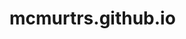 # mcmurtrs.github.io
<html>
<head>
	<title>Leaflet</title>
	<link rel="stylesheet" href="https://unpkg.com/leaflet/dist/leaflet.css" />
	<script src="https://unpkg.com/leaflet/dist/leaflet.js"></script>
	<script src="../layer/tile/Bing.js"></script>
	<script src="../layer/tile/Bing.addon.applyMaxNativeZoom.js"></script>
</head>
<body>

<div style="width:100%; height:100%" id="map"></div>

<script type='text/javascript'>
	var map = L.map('map', {
		center: [67.6755, 33.936],
		zoom: 10
	});
	var apiKey = '[YOUR_BING_MAPS_KEY]';

	var defaults = {
		key: apiKey,
		detectRetina: true
	};
	var baseLayers = {};
	[	'Aerial', 'AerialWithLabelsOnDemand',
		'RoadOnDemand',
		'CanvasDark', 'CanvasLight', 'CanvasGray'
	].forEach(function (imagerySet) {
		baseLayers[imagerySet] = L.bingLayer(L.extend({imagerySet: imagerySet}, defaults));
	});

	// https://docs.microsoft.com/en-us/bingmaps/articles/custom-map-styles-in-bing-maps#midnight-commander-style
	var styleMidnightCommander = 'me|lbc:ffffff;loc:000000_pl|bsc:144b53;boc:00000000_pt|ic:0c4152;fc:000000;sc:0c4152_trs|sc:000000;fc:000000_hg|sc:158399;fc:000000_cah|sc:158399;fc:000000_ard|sc:157399;fc:000000_mr|sc:157399;fc:000000_rl|sc:146474;fc:000000_str|fc:115166_wt|fc:021019_ar|fc:115166_g|lc:0b334d';
	baseLayers['Custom style + "ru" culture'] = L.bingLayer(L.extend({}, defaults, {
		imagerySet: 'RoadOnDemand',
		style: styleMidnightCommander,
		culture: 'ru'
	}));

	baseLayers['[deprecated] Road'] = L.bingLayer(L.extend({}, defaults, {
		imagerySet: 'Road',
		retinaDpi: false
	}));
	baseLayers['[deprecated] AerialWithLabels'] = L.bingLayer(L.extend({}, defaults, {
		imagerySet: 'AerialWithLabels',
		retinaDpi: false
	}));

	baseLayers['RoadOnDemand'].addTo(map);
	L.control.layers(baseLayers, {}, {collapsed: false}).addTo(map);
	map.locate({ setView: true, maxZoom: 14 });
 </script>

</body>
</html>
